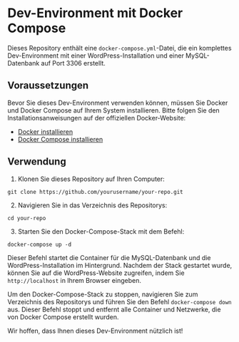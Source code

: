 # Dev-Environment mit Docker Compose

Dieses Repository enthält eine `docker-compose.yml`-Datei, die ein komplettes Dev-Environment mit einer WordPress-Installation und einer MySQL-Datenbank auf Port 3306 erstellt.

## Voraussetzungen

Bevor Sie dieses Dev-Environment verwenden können, müssen Sie Docker und Docker Compose auf Ihrem System installieren. Bitte folgen Sie den Installationsanweisungen auf der offiziellen Docker-Website:

- [Docker installieren](https://docs.docker.com/engine/install/)
- [Docker Compose installieren](https://docs.docker.com/compose/install/)

## Verwendung

1. Klonen Sie dieses Repository auf Ihren Computer:

```
git clone https://github.com/yourusername/your-repo.git
```

2. Navigieren Sie in das Verzeichnis des Repositorys:

```
cd your-repo
```

3. Starten Sie den Docker-Compose-Stack mit dem Befehl:

```
docker-compose up -d
```

Dieser Befehl startet die Container für die MySQL-Datenbank und die WordPress-Installation im Hintergrund. Nachdem der Stack gestartet wurde, können Sie auf die WordPress-Website zugreifen, indem Sie `http://localhost` in Ihrem Browser eingeben.

Um den Docker-Compose-Stack zu stoppen, navigieren Sie zum Verzeichnis des Repositorys und führen Sie den Befehl `docker-compose down` aus. Dieser Befehl stoppt und entfernt alle Container und Netzwerke, die von Docker Compose erstellt wurden.

Wir hoffen, dass Ihnen dieses Dev-Environment nützlich ist!
